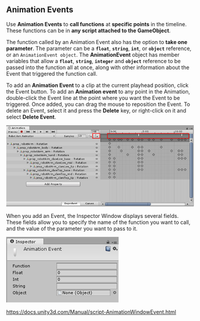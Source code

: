 ## Animation Events

Use **Animation Events** to **call functions** at **specific points** in the timeline. 
These functions can be in **any script attached to the GameObject**.

The function called by an Animation Event also has the option to **take one parameter**. The parameter can be a **`float`**, **`string`**, **`int`**, or **`object`** reference, or an `AnimationEvent object`. The **AnimationEvent** object has member variables that allow a **`float`**, **`string`**, **`integer`** and **`object`** reference to be passed into the function all at once, along with other information about the Event that triggered the function call.


To add an **Animation Event** to a clip at the current playhead position, click the Event button. 
To add an **Animation event** to any point in the Animation, double-click the Event line at the point where you want the Event to be triggered. 
Once added, you can drag the mouse to reposition the Event. To delete an Event, select it and press the **Delete** key, or right-click on it and select **Delete Event**.

![](./AnimationEditorEventLine.png)


When you add an Event, the Inspector
Window displays several fields. These fields allow you to specify the name of the function you want to call, and the value of the parameter you want to pass to it.

![](./AnimationEventInspector.png)

https://docs.unity3d.com/Manual/script-AnimationWindowEvent.html


